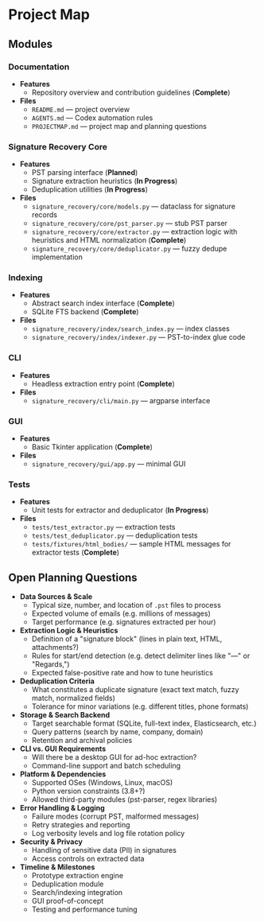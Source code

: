 # Project Map

## Modules

### Documentation
- **Features**
  - Repository overview and contribution guidelines (**Complete**)
- **Files**
  - `README.md` — project overview
  - `AGENTS.md` — Codex automation rules
  - `PROJECTMAP.md` — project map and planning questions

### Signature Recovery Core
- **Features**
  - PST parsing interface (**Planned**)
  - Signature extraction heuristics (**In Progress**)
  - Deduplication utilities (**In Progress**)
- **Files**
  - `signature_recovery/core/models.py` — dataclass for signature records
  - `signature_recovery/core/pst_parser.py` — stub PST parser
  - `signature_recovery/core/extractor.py` — extraction logic with heuristics and HTML normalization (**Complete**)
  - `signature_recovery/core/deduplicator.py` — fuzzy dedupe implementation

### Indexing
- **Features**
  - Abstract search index interface (**Complete**)
  - SQLite FTS backend (**Complete**)
- **Files**
  - `signature_recovery/index/search_index.py` — index classes
  - `signature_recovery/index/indexer.py` — PST-to-index glue code

### CLI
- **Features**
  - Headless extraction entry point (**Complete**)
- **Files**
  - `signature_recovery/cli/main.py` — argparse interface

### GUI
- **Features**
  - Basic Tkinter application (**Complete**)
- **Files**
  - `signature_recovery/gui/app.py` — minimal GUI

### Tests
- **Features**
  - Unit tests for extractor and deduplicator (**In Progress**)
- **Files**
  - `tests/test_extractor.py` — extraction tests
  - `tests/test_deduplicator.py` — deduplication tests
  - `tests/fixtures/html_bodies/` — sample HTML messages for extractor tests (**Complete**)

## Open Planning Questions

- **Data Sources & Scale**
  - Typical size, number, and location of `.pst` files to process
  - Expected volume of emails (e.g. millions of messages)
  - Target performance (e.g. signatures extracted per hour)
- **Extraction Logic & Heuristics**
  - Definition of a "signature block" (lines in plain text, HTML, attachments?)
  - Rules for start/end detection (e.g. detect delimiter lines like "—" or "Regards,")
  - Expected false-positive rate and how to tune heuristics
- **Deduplication Criteria**
  - What constitutes a duplicate signature (exact text match, fuzzy match, normalized fields)
  - Tolerance for minor variations (e.g. different titles, phone formats)
- **Storage & Search Backend**
  - Target searchable format (SQLite, full-text index, Elasticsearch, etc.)
  - Query patterns (search by name, company, domain)
  - Retention and archival policies
- **CLI vs. GUI Requirements**
  - Will there be a desktop GUI for ad-hoc extraction?
  - Command-line support and batch scheduling
- **Platform & Dependencies**
  - Supported OSes (Windows, Linux, macOS)
  - Python version constraints (3.8+?)
  - Allowed third-party modules (pst-parser, regex libraries)
- **Error Handling & Logging**
  - Failure modes (corrupt PST, malformed messages)
  - Retry strategies and reporting
  - Log verbosity levels and log file rotation policy
- **Security & Privacy**
  - Handling of sensitive data (PII) in signatures
  - Access controls on extracted data
- **Timeline & Milestones**
  - Prototype extraction engine
  - Deduplication module
  - Search/indexing integration
  - GUI proof-of-concept
  - Testing and performance tuning
